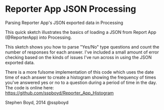 Reporter App JSON Processing
============================

Parsing Reporter App's JSON exported data in Processing

This quick sketch illustrates the basics of loading a JSON from Report App (@ReporterApp) into Processing. 

This sketch shows you how to parse "Yes/No" type questions and count the number of responses for each answer. I've included a small amount of error checking based on the kinds of issues I've run across in using the JSON exported data.

There is a more fulsome implementation of this code which uses the date time of each answer to create a histogram 
showing the frequency of times you've answered yes or no to a question during a period of time in the day. The code
is online here:
https://github.com/sspboyd/Reporter_App_Histogram

Stephen Boyd, 2014
@sspboyd
